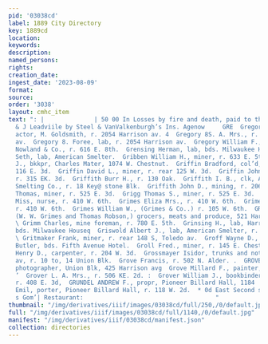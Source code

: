 ```yaml
---
pid: '03038cd'
label: 1889 City Directory
key: 1889cd
location: 
keywords: 
description: 
named_persons: 
rights: 
creation_date: 
ingest_date: '2023-08-09'
format: 
source: 
order: '3038'
layout: cmhc_item
text: ": |              | 50 00 In Losses by fire and death, paid to the citizens
  & J Leadviile by Steel & VanValkenburgh’s Ins. Agenow     GRE  Gregory Maurice S.,
  actor, M. Goldsmith, r. 2054 Harrison av. 4  Gregory 8S. A. Mrs., r. 2054 Harrison
  av.  Gregory 8. Foree, lab, r. 2054 Harrison av.  Gregory William F., clk, John
  Nowland & Co., r. 616 E. 8th.  Grensing Herman, lab, bds. Milwaukee House.  Gresham
  Seth, lab, American Smelter.  Gribben William H., miner, r. 633 E. 5th.  Grier Robert
  J., bkkpr, Charles Mater, 1074 W. Chestnut.  Griffin Bradford, col’d, janitor, r.
  116 E. 3d.  Griffin David L., miner, r. rear 125 W. 3d.  Griffin John, ore hauler,
  r. 315 EK. 3d.  Griffith Burr H., r. 130 Oak.  Griffith I. B., clk, Arkansas Valley
  Smelting Co., r. 18 Key@ stone Blk.  Griffith John D., mining, r. 206 E. 4th.  Grigg
  Thomas, miner, r. 525 E. 3d.  Grigg Thomas S., miner, r. 525 E. 3d.  Grimes A. W.
  Miss, nurse, r. 410 W. 6th.  Grimes Eliza Mrs., r. 410 W. 6th.  Grimes Nira J. Miss,
  r. 410 W. 6th.  Grimes William W., (Grimes & Co..) r. 105 W. 6th.  GRIMES & CO.,
  (W. W. Grimes and Thomas Robson,) grocers, meats and produce, 521 Harrison av. !
  \ Grimm Charles, mine foreman, r. 780 E. 5th.  Grinsing H., lab, Harrison Red. Works,
  bds. Milwaukee Houseq  Griswold Albert J., lab, American Smelter, r. 518 W. 3d.
  \ Gritmaker Frank, miner, r. rear 148 S, Toledo av.  Groff Wayne D., clk, Fred.
  Butler, bds. Fifth Avenue Hotel.  Groll Fred., miner, r. 145 E. Chestnut.  Gross
  Henry D., carpenter, r. 204 W. 3d.  Grossmayer Isidor, trunks and notions, 427 Harrison
  av, r. 10 to, 14 Union Blk.  Grove Francis, r. 502 N. Alder. .  GROVE FRANK W.,
  photographer, Union Blk, 425 Harrison avg  Grove Millard F., painter, r.502 N. Alder.
  ’  Grover L. A. Mrs., r. 506 KE. 2d. :  Grover William J., bookbinder, Herald Democrat,
  r. 408 E. 3d,  GRUNDEL ANDREW F., propr, Pioneer Billard Hall, 1184  . 2d. Grundel
  Emil, porter, Pioneer Billard Hall, r. 118 W. 2d.  * 0d East Second street. Hayhurst’
  s Gom’| Restaurant:                                     "
thumbnail: "/img/derivatives/iiif/images/03038cd/full/250,/0/default.jpg"
full: "/img/derivatives/iiif/images/03038cd/full/1140,/0/default.jpg"
manifest: "/img/derivatives/iiif/03038cd/manifest.json"
collection: directories
---
```

